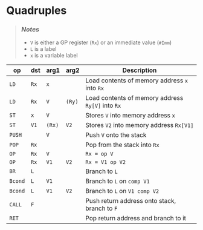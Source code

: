 # Quadruples

> ### _Notes_
> - `V` is either a GP register (`Rx`) or an immediate value (`#Imm`)
> - `L` is a label
> - `x` is a variable label

| op      | dst  | arg1   | arg2   | Description                                       |
| ------- |------|--------|--------|---------------------------------------------------|
| `LD`    | `Rx` | `x`    |        | Load contents of memory address `x` into `Rx`     |
| `LD`    | `Rx` | `V`    | `(Ry)` | Load contents of memory address `Ry[V]` into `Rx` |
| `ST`    | `x`  | `V`    |        | Stores `V` into memory address `x`                |
| `ST`    | `V1` | `(Rx)` | `V2`   | Stores `V2` into memory address `Rx[V1]`          |
| `PUSH`  |      | `V`    |        | Push `V` onto the stack                           |
| `POP`   | `Rx` |        |        | Pop from the stack into `Rx`                      |
| `OP`    | `Rx` | `V`    |        | `Rx = op V`                                       |
| `OP`    | `Rx` | `V1`   | `V2`   | `Rx = V1 op V2`                                   |
| `BR`    | `L`  |        |        | Branch to `L`                                     |
| `Bcond` | `L`  | `V1`   |        | Branch to `L` on `comp V1`                        |
| `Bcond` | `L`  | `V1`   | `V2`   | Branch to `L` on `V1 comp V2`                     |
| `CALL`  | `F`  |        |        | Push return address onto stack, branch to `F`     |
| `RET`   |      |        |        | Pop return address and branch to it               |
